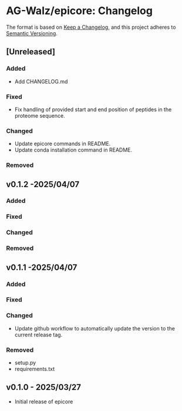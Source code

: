 # AG-Walz/epicore: Changelog

The format is based on [Keep a Changelog](https://keepachangelog.com/en/1.1.0/),
and this project adheres to [Semantic Versioning](https://semver.org/spec/v2.0.0.html).

## [Unreleased]

### Added
- Add CHANGELOG.md

### Fixed
- Fix handling of provided start and end position of peptides in the proteome sequence. 

### Changed
- Update epicore commands in README.
- Update conda installation command in README.   

### Removed

## v0.1.2 -2025/04/07

### Added

### Fixed

### Changed

### Removed

## v0.1.1 -2025/04/07

### Added

### Fixed

### Changed
- Update github workflow to automatically update the version to the current release tag. 

### Removed
- setup.py
- requirements.txt

## v0.1.0 - 2025/03/27

- Initial release of epicore